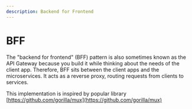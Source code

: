 ```yaml
---
description: Backend for Frontend
---
```


# BFF

The "backend for frontend" (BFF) pattern is also sometimes known as the API Gateway because you build it while thinking about the needs of the client app. Therefore, BFF sits between the client apps and the microservices. It acts as a reverse proxy, routing requests from clients to services.

This implementation is inspired by popular library [https://github.com/gorilla/mux](https://github.com/gorilla/mux)

